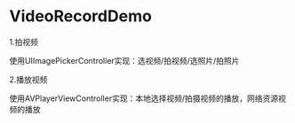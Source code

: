 # VideoRecordDemo
1.拍视频

使用UIImagePickerController实现：选视频/拍视频/选照片/拍照片

2.播放视频

使用AVPlayerViewController实现：本地选择视频/拍摄视频的播放，网络资源视频的播放
